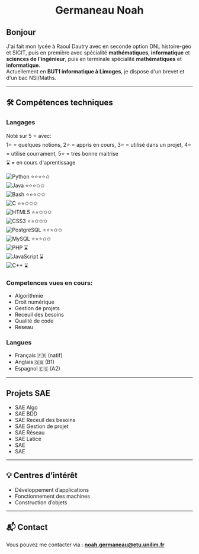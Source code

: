 <h1 align="center"> Germaneau Noah </h1>

## Bonjour

J'ai fait mon lycée à Raoul Dautry avec en seconde option DNL histoire-géo et SICIT, puis en première avec spécialité **mathématiques**, **informatique** et **sciences de l'ingénieur**, puis en terminale spécialité **mathématiques** et **informatique**.  
Actuellement en **BUT1 informatique à Limoges**, je dispose d'un brevet et d'un bac NSI/Maths.  

---

## 🛠 Compétences techniques

### Langages
Noté sur 5 ⭐ avec: <br>
1⭐ = quelques notions, 2⭐ = appris en cours, 3⭐ = utilisé dans un projet, 4⭐ = utilisé courrament, 5⭐ = très bonne maitrise <br>
⌛ = en cours d'aprentissage

![Python](https://img.shields.io/badge/Python-3776AB?style=for-the-badge&logo=python&logoColor=white)  ⭐⭐⭐⭐✩  <br>
![Java](https://img.shields.io/badge/Java-007396?style=for-the-badge&logo=java&logoColor=white) ⭐⭐⭐✩✩ <br>
![Bash](https://img.shields.io/badge/Bash-4EAA25?style=for-the-badge&logo=gnubash&logoColor=white) ⭐⭐⭐✩✩<br>
![C](https://img.shields.io/badge/C-00599C?style=for-the-badge&logo=c&logoColor=white)  ⭐⭐✩✩✩<br>
![HTML5](https://img.shields.io/badge/HTML5-E34F26?style=for-the-badge&logo=html5&logoColor=white) ⭐⭐✩✩✩<br>
![CSS3](https://img.shields.io/badge/CSS3-1572B6?style=for-the-badge&logo=css3&logoColor=white) ⭐⭐✩✩✩<br>
![PostgreSQL](https://img.shields.io/badge/PostgreSQL-4169E1?style=for-the-badge&logo=postgresql&logoColor=white) ⭐⭐⭐✩✩<br>
![MySQL](https://img.shields.io/badge/MySQL-4479A1?style=for-the-badge&logo=mysql&logoColor=white) ⭐⭐⭐✩✩ <br>
![PHP](https://img.shields.io/badge/PHP-777BB4?style=for-the-badge&logo=php&logoColor=white) ⌛ <br>
![JavaScript](https://img.shields.io/badge/JavaScript-F7DF1E?style=for-the-badge&logo=javascript&logoColor=black) ⌛ <br>
![C++](https://img.shields.io/badge/C++-00599C?style=for-the-badge&logo=cplusplus&logoColor=white)  ⌛ <br>

### Competences vues en cours:
- Algorithmie <br>
- Droit numérique <br>
- Gestion de projets <br>
- Receuil des besoins <br>
- Qualité de code <br>
- Reseau <br>

### Langues
- Français 🇫🇷 (natif)  
- Anglais 🇬🇧 (B1)  
- Espagnol 🇪🇸 (A2)  
---

## Projets SAE 

- SAE Algo 
- SAE BDD
- SAE Receuil des besoins
- SAE Gestion de projet
- SAE Réseau 
- SAE Latice
- SAE 
- SAE
---

## 💡 Centres d’intérêt
- Développement d’applications  
- Fonctionnement des machines  
- Construction d’objets  

---

## 📬 Contact
Vous pouvez me contacter via : **noah.germaneau@etu.unilim.fr**
